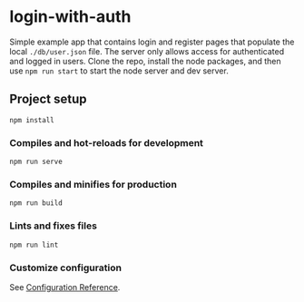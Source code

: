 # login-with-auth

Simple example app that contains login and register pages that populate the local `./db/user.json` file. The server only allows access for authenticated and logged in users. Clone the repo, install the node packages, and then use `npm run start` to start the node server and dev server.

## Project setup

```
npm install
```

### Compiles and hot-reloads for development

```
npm run serve
```

### Compiles and minifies for production

```
npm run build
```

### Lints and fixes files

```
npm run lint
```

### Customize configuration

See [Configuration Reference](https://cli.vuejs.org/config/).
